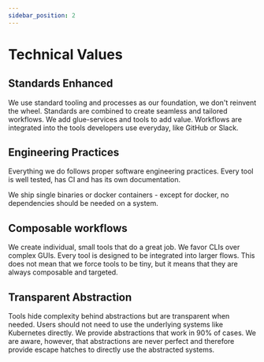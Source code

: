 ```yaml
---
sidebar_position: 2
---
```

# Technical Values


## Standards Enhanced
We use standard tooling and processes as our foundation, we don't reinvent the wheel.
Standards are combined to create seamless and tailored workflows.
We add glue-services and tools to add value. 
Workflows are integrated into the tools developers use everyday, like GitHub or Slack.

## Engineering Practices

Everything we do follows proper software engineering practices.
Every tool is well tested, has CI and has its own documentation.

We ship single binaries or docker containers - except for docker, no dependencies should be needed on a system.

## Composable workflows
We create individual, small tools that do a great job. We favor CLIs over complex GUIs.
Every tool is designed to be integrated into larger flows. 
This does not mean that we force tools to be tiny, but it means that they are always composable and targeted.

## Transparent Abstraction
Tools hide complexity behind abstractions but are transparent when needed.
Users should not need to use the underlying systems like Kubernetes directly. 
We provide abstractions that work in 90% of cases.
We are aware, however, that abstractions are never perfect and therefore provide escape hatches to directly use the abstracted systems.